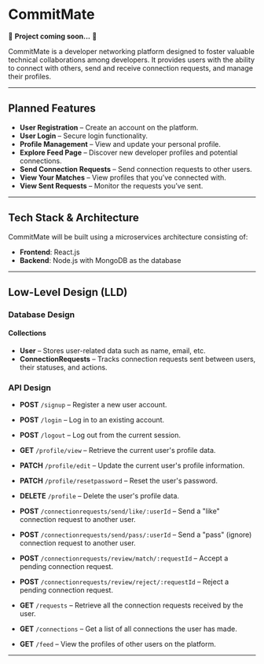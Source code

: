 # CommitMate

🚧 **Project coming soon...** 🚧

CommitMate is a developer networking platform designed to foster valuable technical collaborations among developers. It provides users with the ability to connect with others, send and receive connection requests, and manage their profiles. 

---

## Planned Features

- **User Registration** – Create an account on the platform.
- **User Login** – Secure login functionality.
- **Profile Management** – View and update your personal profile.
- **Explore Feed Page** – Discover new developer profiles and potential connections.
- **Send Connection Requests** – Send connection requests to other users.
- **View Your Matches** – View profiles that you’ve connected with.
- **View Sent Requests** – Monitor the requests you’ve sent.

---

## Tech Stack & Architecture

CommitMate will be built using a microservices architecture consisting of:

- **Frontend**: React.js
- **Backend**: Node.js with MongoDB as the database

---

## Low-Level Design (LLD)

### Database Design

#### Collections

- **User** – Stores user-related data such as name, email, etc.
- **ConnectionRequests** – Tracks connection requests sent between users, their statuses, and actions.

### API Design

- **POST** `/signup` – Register a new user account.
- **POST** `/login` – Log in to an existing account.
- **POST** `/logout` – Log out from the current session.
- **GET** `/profile/view` – Retrieve the current user's profile data.
- **PATCH** `/profile/edit` – Update the current user's profile information.
- **PATCH** `/profile/resetpassword` – Reset the user's password.
- **DELETE** `/profile` – Delete the user's profile data.

- **POST** `/connectionrequests/send/like/:userId` – Send a "like" connection request to another user.
- **POST** `/connectionrequests/send/pass/:userId` – Send a "pass" (ignore) connection request to another user.

- **POST** `/connectionrequests/review/match/:requestId` – Accept a pending connection request.
- **POST** `/connectionrequests/review/reject/:requestId` – Reject a pending connection request.

- **GET** `/requests` – Retrieve all the connection requests received by the user.
- **GET** `/connections` – Get a list of all connections the user has made.

- **GET** `/feed` – View the profiles of other users on the platform.

---

